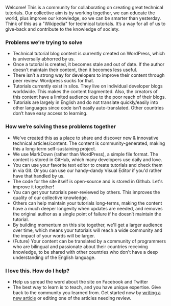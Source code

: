 Welcome! This is a community for collaborating on creating great technical tutorials.  Our collective aim is by working together, we can educate the world, plus improve our knowledge, so we can be smarter than yesterday. Think of this as a "Wikipedia" for technical tutorials.  It’s a way for all of us to give-back and contribute to the knowledge of society.

### Problems we’re trying to solve

- Technical tutorial blog content is currently created on WordPress, which is universally abhorred by us.
- Once a tutorial is created, it becomes stale and out of date. If the author doesn’t maintain their content, then it becomes less useful.
- There isn’t a strong way for developers to improve their content through peer review.  Wordpress sucks for that.
- Tutorials currently exist in silos.  They live on individual developer blogs worldwide.  This makes the content fragmented.  Also, the creators of this content have a limited audience due to the poor reach of their blogs.
- Tutorials are largely in English and do not translate quickly/easily into other languages since code isn’t easily auto-translated.  Other countries don’t have easy access to learning.


### How we’re solving these problems together

- We've created this as a place to share and discover new & innovative technical articles/content. The content is community-generated, making this a long-term self-sustaining project.
- We use MarkDown (rather than WordPress), a simple file format.  The content is stored in GitHub, which many developers use daily and love.
- You can use your favorite text editor to create tutorials and check them in via Git.  Or you can use our handy-dandy Visual Editor if you'd rather have that handled by us.
- The code for the site itself is open-source and is stored in Github.  Let's improve it together!
- You can get your tutorials peer-reviewed by others.  This improves the quality of our collective knowledge.
- Others can help maintain your tutorials long-terms, making the content have a much deeper longevity when updates are needed, and removes the original author as a single point of failure if he doesn’t maintain the tutorial.
- By building momentum on this site together, we'll get a larger audience over time, which means your tutorials will reach a wide community and the impact of your words will be larger.
- (Future) Your content can be translated by a community of programmers who are bilingual and passionate about their countries receiving knowledge, to be shared with other countries who don't have a deep understanding of the English language.

### I love this.  How do I help?

- Help us spread the word about the site on Facebook and Twitter
- The best way to learn is to teach, and you have unique expertise. Give back to the community you learned from.  Get started now by [writing a new article](/write/) or editing one of the articles needing review.
